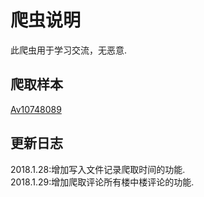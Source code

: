 # 爬虫说明
此爬虫用于学习交流，无恶意.

## 爬取样本
[Av10748089](https://github.com/vmpy/Toy-Spiders/tree/master/BilibiliComments/BilibiliComments/Av10748089)
## 更新日志 
2018.1.28:增加写入文件记录爬取时间的功能.  
2018.1.29:增加爬取评论所有楼中楼评论的功能.
